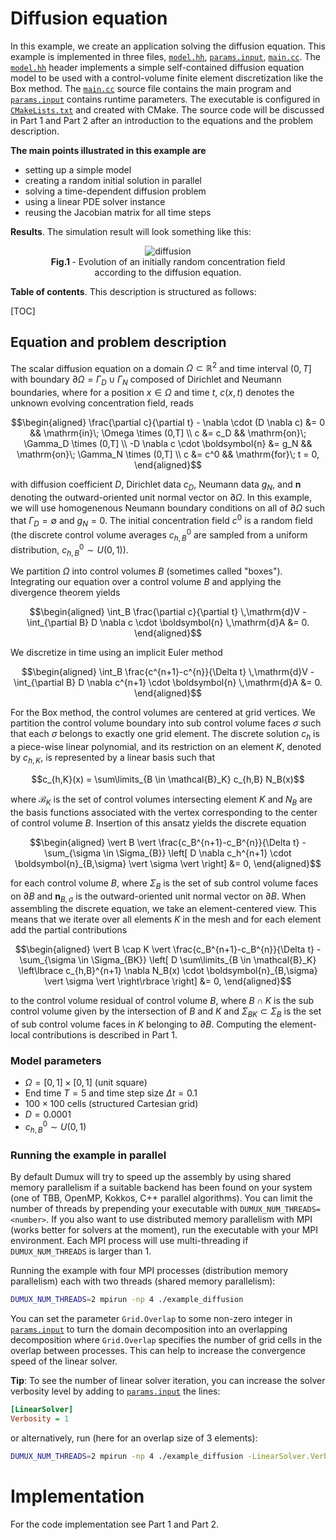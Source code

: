# Diffusion equation

In this example, we create an application solving the diffusion equation.
This example is implemented in three files, [`model.hh`](model.hh), [`params.input`](params.input), [`main.cc`](main.cc).
The [`model.hh`](model.hh) header implements a simple self-contained diffusion equation model
to be used with a control-volume finite element discretization like the Box method.
The [`main.cc`](main.cc) source file contains the main program and [`params.input`](params.input) contains
runtime parameters. The executable is configured in [`CMakeLists.txt`](CMakeLists.txt) and created with CMake.
The source code will be discussed in Part 1 and Part 2 after an introduction to the equations and the problem description.

__The main points illustrated in this example are__

* setting up a simple model
* creating a random initial solution in parallel
* solving a time-dependent diffusion problem
* using a linear PDE solver instance
* reusing the Jacobian matrix for all time steps

__Results__. The simulation result will look something like this:

<figure>
    <center>
        <img src="img/diffusion.gif" alt="diffusion"/>
        <figcaption> <b> Fig.1 </b> - Evolution of an initially random concentration field according to the diffusion equation.</figcaption>
    </center>
</figure>

__Table of contents__. This description is structured as follows:

[TOC]

## Equation and problem description

The scalar diffusion equation on a domain $\Omega \subset \mathbb{R}^2$ and time interval $(0,T]$
with boundary $\partial\Omega = \Gamma_D \cup \Gamma_N$ composed of Dirichlet and Neumann boundaries,
where for a position $x \in \Omega$ and time $t$, $c(x,t)$ denotes the unknown evolving concentration field, reads

```math
\begin{aligned}
\frac{\partial c}{\partial t} - \nabla \cdot (D \nabla c) &= 0    && \mathrm{in}\; \Omega \times (0,T] \\
                                                        c &= c_D  && \mathrm{on}\; \Gamma_D \times (0,T] \\
                         -D \nabla c \cdot \boldsymbol{n} &= g_N  && \mathrm{on}\; \Gamma_N \times (0,T] \\
                                                        c &= c^0  && \mathrm{for}\; t = 0,
\end{aligned}
```

with diffusion coefficient $D$, Dirichlet data $c_D$, Neumann data $g_N$,
and $\boldsymbol{n}$ denoting the outward-oriented unit normal vector on $\partial\Omega$.
In this example, we will use homogenenous Neumann boundary conditions
on all of $\partial\Omega$ such that $\Gamma_D = \emptyset$ and $g_N = 0$.
The initial concentration field $c^0$ is a random field (the discrete control volume
averages $c^0_{h,B}$ are sampled from a uniform distribution, $c^0_{h,B} \sim U(0,1)$).

We partition $\Omega$ into control volumes $B$ (sometimes called "boxes").
Integrating our equation over a control volume $B$ and applying the divergence theorem yields

```math
\begin{aligned}
\int_B \frac{\partial c}{\partial t} \,\mathrm{d}V - \int_{\partial B} D \nabla c \cdot \boldsymbol{n} \,\mathrm{d}A &= 0.
\end{aligned}
```

We discretize in time using an implicit Euler method

```math
\begin{aligned}
\int_B \frac{c^{n+1}-c^{n}}{\Delta t} \,\mathrm{d}V - \int_{\partial B} D \nabla c^{n+1} \cdot \boldsymbol{n} \,\mathrm{d}A &= 0.
\end{aligned}
```

For the Box method, the control volumes are centered at grid vertices. We partition the control volume boundary
into sub control volume faces $\sigma$ such that each $\sigma$ belongs to exactly one grid element. The discrete solution
$c_{h}$ is a piece-wise linear polynomial, and its restriction on an element $K$, denoted by $c_{h,K}$,
is represented by a linear basis such that

```math
c_{h,K}(x) = \sum\limits_{B \in \mathcal{B}_K} c_{h,B} N_B(x)
```

where $\mathcal{B}_K$ is the set of control volumes intersecting element $K$ and $N_B$ are the basis functions associated
with the vertex corresponding to the center of control volume $B$. Insertion of this ansatz yields the discrete equation

```math
\begin{aligned}
\vert B \vert \frac{c_B^{n+1}-c_B^{n}}{\Delta t} - \sum_{\sigma \in \Sigma_{B}} \left[ D \nabla c_h^{n+1} \cdot \boldsymbol{n}_{B,\sigma} \vert \sigma \vert \right] &= 0,
\end{aligned}
```

for each control volume $B$, where $\Sigma_{B}$ is the set of sub control volume faces on $\partial B$ and $\boldsymbol{n}_{B,\sigma}$ is the outward-oriented
unit normal vector on $\partial B$. When assembling the discrete equation, we take an element-centered view. This means that we iterate
over all elements $K$ in the mesh and for each element add the partial contributions

```math
\begin{aligned}
\vert B \cap K \vert \frac{c_B^{n+1}-c_B^{n}}{\Delta t} - \sum_{\sigma \in \Sigma_{BK}} \left[ D \sum\limits_{B \in \mathcal{B}_K} \left\lbrace c_{h,B}^{n+1} \nabla N_B(x) \cdot \boldsymbol{n}_{B,\sigma} \vert \sigma \vert \right\rbrace \right] &= 0,
\end{aligned}
```

to the control volume residual of control volume $B$, where $B \cap K$ is the sub control volume given by the intersection of $B$ and $K$
and $\Sigma_{BK} \subset \Sigma_{B}$ is the set of sub control volume faces in $K$ belonging to $\partial B$.
Computing the element-local contributions is described in Part 1.

### Model parameters

* $\Omega = [0,1]\times[0,1]$ (unit square)
* End time $T = 5$ and time step size $\Delta t = 0.1$
* $100 \times 100$ cells (structured Cartesian grid)
* $D = 0.0001$
* $c^0_{h,B} \sim U(0,1)$

### Running the example in parallel

By default Dumux will try to speed up the assembly by using shared memory parallelism if a suitable
backend has been found on your system (one of TBB, OpenMP, Kokkos, C++ parallel algorithms).
You can limit the number of threads by prepending your executable with `DUMUX_NUM_THREADS=<number>`.
If you also want to use distributed memory parallelism with MPI (works better for solvers at the moment),
run the executable with your MPI environment. Each MPI process will use multi-threading if
`DUMUX_NUM_THREADS` is larger than $1$.

Running the example with four MPI processes (distribution memory parallelism)
each with two threads (shared memory parallelism):

```sh
DUMUX_NUM_THREADS=2 mpirun -np 4 ./example_diffusion
```

You can set the parameter `Grid.Overlap` to some non-zero integer in [`params.input`](params.input)
to turn the domain decomposition into an overlapping decomposition where
`Grid.Overlap` specifies the number of grid cells in the overlap between processes.
This can help to increase the convergence speed of the linear solver.

__Tip__: To see the number of linear solver iteration, you can increase the solver verbosity level
by adding to [`params.input`](params.input) the lines:

```ini
[LinearSolver]
Verbosity = 1
```

or alternatively, run (here for an overlap size of $3$ elements):

```sh
DUMUX_NUM_THREADS=2 mpirun -np 4 ./example_diffusion -LinearSolver.Verbosity 1 -Grid.Overlap 3
```

# Implementation

For the code implementation see Part 1 and Part 2.
